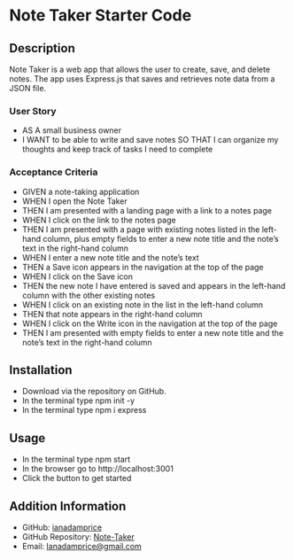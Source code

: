 # Note Taker Starter Code

## Description
Note Taker is a web app that allows the user to create, save, and delete notes. The app uses Express.js that saves and retrieves note data from a JSON file.

### User Story
- AS A small business owner
- I WANT to be able to write and save notes
SO THAT I can organize my thoughts and keep track of tasks I need to complete

### Acceptance Criteria
- GIVEN a note-taking application
- WHEN I open the Note Taker
- THEN I am presented with a landing page with a link to a notes page
- WHEN I click on the link to the notes page
- THEN I am presented with a page with existing notes listed in the left-hand column, plus empty fields to enter a new note title and the note’s text in the right-hand column
- WHEN I enter a new note title and the note’s text
- THEN a Save icon appears in the navigation at the top of the page
- WHEN I click on the Save icon
- THEN the new note I have entered is saved and appears in the left-hand column with the other existing notes
- WHEN I click on an existing note in the list in the left-hand column
- THEN that note appears in the right-hand column
- WHEN I click on the Write icon in the navigation at the top of the page
- THEN I am presented with empty fields to enter a new note title and the note’s text in the right-hand column

## Installation
- Download via the repository on GitHub.
- In the terminal type npm init -y
- In the terminal type npm i express

## Usage
- In the terminal type npm start
- In the browser go to http://localhost:3001
- Click the button to get started 

## Addition Information
- GitHub: [ianadamprice](https://github.com/ianadamprice)
- GitHub Repository: [Note-Taker](https://github.com/IanAdamPrice/Note-Taker)
- Email: Ianadamprice@gmail.com